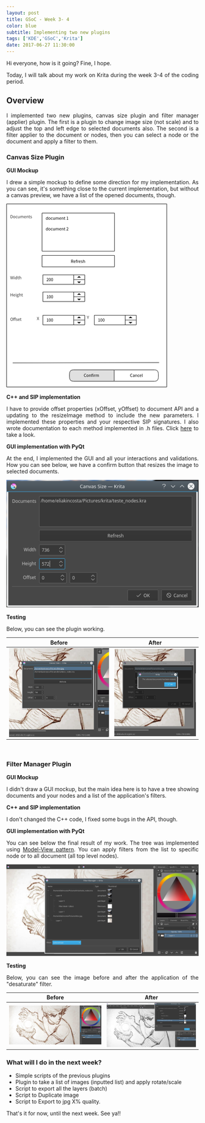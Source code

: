 ```yaml
---
layout: post
title: GSoC - Week 3- 4
color: blue
subtitle: Implementing two new plugins
tags: ['KDE','GSoC','Krita']
date: 2017-06-27 11:30:00
---
```


Hi everyone, how is it going? Fine, I hope.

<p style="text-align: justify;">Today, I will talk about my work on Krita during the week 3-4 of the coding period.</p>

## Overview

<p style="text-align: justify;">I implemented two new plugins, canvas size plugin and filter manager (applier) plugin. The first is a plugin to change image size (not scale) and to adjust the top and left edge to selected documents also. The second is a filter applier to the document or nodes, then you can select a node or the document and apply a filter to them.</p>

### Canvas Size Plugin

<b>GUI Mockup</b>

<p style="text-align: justify;">I drew a simple mockup to define some direction for my implementation. As you can see, it's something close to the current implementation, but without a canvas preview, we have a list of the opened documents, though.</p>

![GSOC](/img/mockup_canvas_resize.png)

<b>C++ and SIP implementation</b>

<p style="text-align: justify;">I have to provide offset properties (xOffset, yOffset) to document API and a updating to the resizeImage method to include the new parameters. I implemented these properties and your respective SIP signatures. I also wrote documentation to each method implemented in .h files. Click <a href="https://cgit.kde.org/krita.git/commit/?h=eliakincosta/T5885-kritas-scripting-showcase&id=9f803a7da504134df300505bf0ebd99a5a94d6eb">here</a> to take a look.</p>

<b>GUI implementation with PyQt</b>

<p style="text-align: justify;">At the end, I implemented the GUI and all your interactions and validations. How you can see below, we have a confirm button that resizes the image to selected documents.</p>

![GSOC](/img/canvas_size_plugin.png)

<b>Testing</b>

<p style="text-align: justify;">Below, you can see the plugin working.</p>

Before                                     |  After
:-----------------------------------------:|:-----------------------------------------:
![GSOC](/img/before_canvas_resize.png)|![GSOC](/img/after_canvas_resize.png)

<br>

### Filter Manager Plugin

<b>GUI Mockup</b>

<p style="text-align: justify;">I didn't draw a GUI mockup, but the main idea here is to have a tree showing documents and your nodes and a list of the application's filters.</p>

<b>C++ and SIP implementation</b>

<p style="text-align: justify;">I don't changed the C++ code, I fixed some bugs in the API, though.</p>

<b>GUI implementation with PyQt</b>

<p style="text-align: justify;">You can see below the final result of my work. The tree was implemented using <a href="http://doc.qt.io/qt-5/model-view-programming.html">Model-View pattern</a>. You can apply filters from the list to specific node or to all document (all top level nodes).</p>

![GSOC](/img/filter_manager_plugin_gui.png)

<b>Testing</b>

<p style="text-align: justify;">Below, you can see the image before and after the application of the "desaturate" filter.</p>

Before                                     |  After
:-----------------------------------------:|:-----------------------------------------:
![GSOC](/img/before_filter_manager.png)|![GSOC](/img/after_filter_manager.png)


### What will I do in the next week?

- Simple scripts of the previous plugins
- Plugin to take a list of images (inputted list) and apply rotate/scale
- Script to export all the layers (batch)
- Script to Duplicate image
- Script to Export to jpg X% quality.

That's it for now, until the next week. See ya!!
